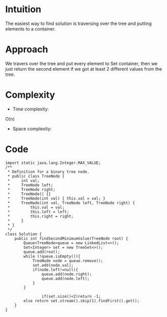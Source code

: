 # Intuition
<!-- Describe your first thoughts on how to solve this problem. -->
The easiest way to find solution is traversing over the tree and putting elements to a container.
# Approach
<!-- Describe your approach to solving the problem. -->
We travers over the tree and put every element to Set container, then we just return the second element if we got at least 2 different values from the tree.
# Complexity
- Time complexity:
<!-- Add your time complexity here, e.g. $$O(n)$$ -->
O(n)
- Space complexity:
<!-- Add your space complexity here, e.g. $$O(n)$$ -->

# Code
```
import static java.lang.Integer.MAX_VALUE;
/**
 * Definition for a binary tree node.
 * public class TreeNode {
 *     int val;
 *     TreeNode left;
 *     TreeNode right;
 *     TreeNode() {}
 *     TreeNode(int val) { this.val = val; }
 *     TreeNode(int val, TreeNode left, TreeNode right) {
 *         this.val = val;
 *         this.left = left;
 *         this.right = right;
 *     }
 * }
 */
class Solution {
    public int findSecondMinimumValue(TreeNode root) {
        Queue<TreeNode>queue = new LinkedList<>();
        Set<Integer> set = new TreeSet<>();
        queue.add(root);
        while (!queue.isEmpty()){
            TreeNode node = queue.remove();
            set.add(node.val);
            if(node.left!=null){
                queue.add(node.right);
                queue.add(node.left);
            }
        }
        
                if(set.size()<2)return -1;
        else return set.stream().skip(1).findFirst().get();
    }
}
```